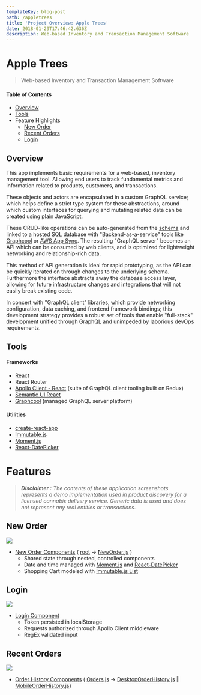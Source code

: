 ```yaml
---
templateKey: blog-post
path: /appletrees
title: 'Project Overview: Apple Trees'
date: 2018-01-29T17:46:42.636Z
description: Web-based Inventory and Transaction Management Software
---
```

# Apple Trees
> Web-based Inventory and Transaction Management Software

#### Table of Contents
+ [Overview](#overview)
+ [Tools](#tools)
+ Feature Highlights
  + [New Order](#new-order)
  + [Recent Orders](#recent-orders)
  + [Login](#login)

## Overview
This app implements basic requirements for a web-based, inventory management tool. Allowing end users to track fundamental metrics and information related to products, customers, and transactions.

These objects and actors are encapsulated in a custom GraphQL service; which helps define a strict type system for these abstractions, around which custom interfaces for querying and mutating related data can be created using plain JavaScript. 

These CRUD-like operations can be auto-generated from the [schema](./src/AppleTrees.schema) and linked to a hosted SQL database with "Backend-as-a-service" tools like [Graphcool](https://www.graph.cool/) or [AWS App Sync](https://aws.amazon.com/appsync/). The resulting "GraphQL server" becomes an API which can be consumed by web clients, and is optimized for lightweight networking and relationship-rich data. 

This method of API generation is ideal for rapid prototyping, as the API can be quickly iterated on through changes to the underlying schema. Furthermore the interface abstracts away the database access layer, allowing for future infrastructure changes and integrations that will not easily break existing code.

In concert with "GraphQL client" libraries, which provide networking configuration, data caching, and frontend framework bindings; this development strategy provides a robust set of tools that enable "full-stack" development unified through GraphQL and unimpeded by laborious devOps requirements. 

## Tools

#### Frameworks
+ React
+ React Router
+ [Apollo Client - React](https://www.apollographql.com/docs/react/) (suite of GraphQL client tooling built on Redux)
+ [Semantic UI React](https://react.semantic-ui.com/introduction) 
+ [Graphcool](https://www.graph.cool/docs/) (managed GraphQL server platform)

#### Utilities
+ [create-react-app](https://github.com/facebookincubator/create-react-app)
+ [Immutable.js](https://facebook.github.io/immutable-js/)
+ [Moment.js](https://momentjs.com/)
+ [React-DatePicker](https://hacker0x01.github.io/react-datepicker/)

# Features
>**_Disclaimer :_** *The contents of these application screenshots  represents a demo implementation used in product discovery for a licensed cannabis delivery service. Generic data is used and does not represent any real entities or transactions.*

## New Order <a id="new-order"></a>
![](https://i.imgur.com/BifvAKW.gif)
+ [New Order Components](https://github.com/gstvbrg/enterpiseAppleTree/tree/master/src/components/orders) \( [root](https://github.com/gstvbrg/enterpiseAppleTree/tree/master/src/components/orders) -> [NewOrder.js](https://github.com/gstvbrg/enterpiseAppleTree/blob/master/src/components/orders/NewOrder.js) \)
  + Shared state through nested, controlled components
  + Date and time managed with [Moment.js](https://momentjs.com/) and [React-DatePicker](https://hacker0x01.github.io/react-datepicker/)
  + Shopping Cart modeled with [Immutable.js List](https://facebook.github.io/immutable-js/docs/#/List)

## Login
![](https://i.imgur.com/xarWuBE.gif)
+ [Login Component](https://github.com/gstvbrg/enterpiseAppleTree/blob/master/src/components/login/Login.js)
  + Token persisted in localStorage
  + Requests authorized through Apollo Client middleware
  + RegEx validated input 

## Recent Orders <a id="recent-orders"></a>
![](https://i.imgur.com/GHsH8eu.gif)
+ [Order History Components](https://github.com/gstvbrg/enterpiseAppleTree/tree/master/src/components/orders) \( [Orders.js](https://github.com/gstvbrg/enterpiseAppleTree/blob/master/src/components/orders/Orders.js) -> [DesktopOrderHistory.js](https://github.com/gstvbrg/enterpiseAppleTree/blob/master/src/components/orders/DesktopOrderHistory.js) || [MobileOrderHistory.js](https://github.com/gstvbrg/enterpiseAppleTree/blob/master/src/components/orders/MobileOrderHistory.js)\)
